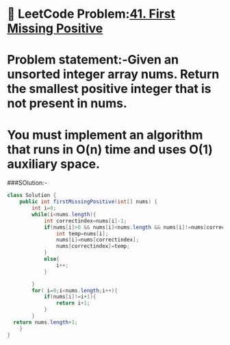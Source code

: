 # 📌 LeetCode Problem:[41. First Missing Positive](https://leetcode.com/problems/first-missing-positive/description/)

# **Problem statement:-Given an unsorted integer array nums. Return the smallest positive integer that is not present in nums.**

# **You must implement an algorithm that runs in O(n) time and uses O(1) auxiliary space.**

###SOlution:-
``` java
class Solution {
    public int firstMissingPositive(int[] nums) {
        int i=0;
        while(i<nums.length){
            int correctindex=nums[i]-1;
            if(nums[i]>0 && nums[i]<nums.length && nums[i]!=nums[correctindex]){
                int temp=nums[i];
                nums[i]=nums[correctindex];
                nums[correctindex]=temp;
            }
            else{
                i++;
            }

        }
        for( i=0;i<nums.length;i++){
            if(nums[i]!=i+1){
                return i+1;
            }
        }
  return nums.length+1;
    }
}
